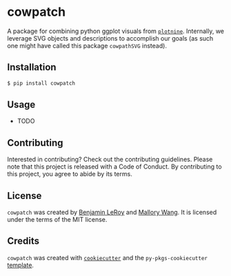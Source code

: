 # cowpatch

A package for combining python ggplot visuals from [`plotnine`](https://plotnine.readthedocs.io/en/stable/). Internally, we leverage SVG objects and descriptions to accomplish our goals (as such one might have called this package `cowpathSVG` instead).

## Installation

```bash
$ pip install cowpatch
```

## Usage

- TODO

## Contributing

Interested in contributing? Check out the contributing guidelines. Please note that this project is released with a Code of Conduct. By contributing to this project, you agree to abide by its terms.

## License

`cowpatch` was created by [Benjamin LeRoy](https://github.com/benjaminleroy) and [Mallory Wang](https://github.com/wangmallory). It is licensed under the terms of the MIT license.

## Credits

`cowpatch` was created with [`cookiecutter`](https://cookiecutter.readthedocs.io/en/latest/) and the `py-pkgs-cookiecutter` [template](https://github.com/py-pkgs/py-pkgs-cookiecutter).
